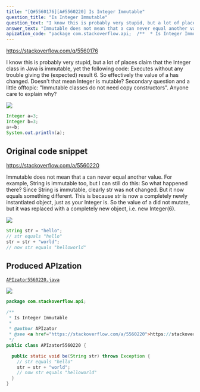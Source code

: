 ```yaml
---
title: "[Q#5560176][A#5560220] Is Integer Immutable"
question_title: "Is Integer Immutable"
question_text: "I know this is probably very stupid, but a lot of places claim that the Integer class in Java is immutable, yet the following code: Executes without any trouble giving the (expected) result 6. So effectively the value of a has changed. Doesn't that mean Integer is mutable? Secondary question and a little offtopic: \"Immutable classes do not need copy constructors\". Anyone care to explain why?"
answer_text: "Immutable does not mean that a can never equal another value. For example, String is immutable too, but I can still do this: So what happened there? Since String is immutable, clearly str was not changed. But it now equals something different. This is because str is now a completely newly instantiated object, just as your Integer is. So the value of a did not mutate, but it was replaced with a completely new object, i.e. new Integer(6)."
apization_code: "package com.stackoverflow.api;  /**  * Is Integer Immutable  *  * @author APIzator  * @see <a href=\"https://stackoverflow.com/a/5560220\">https://stackoverflow.com/a/5560220</a>  */ public class APIzator5560220 {    public static void be(String str) throws Exception {     // str equals \"hello\"     str = str + \"world\";     // now str equals \"helloworld\"   } }"
---
```


https://stackoverflow.com/q/5560176

I know this is probably very stupid, but a lot of places claim that the Integer class in Java is immutable, yet the following code:
Executes without any trouble giving the (expected) result 6. So effectively the value of a has changed. Doesn&#x27;t that mean Integer is mutable?
Secondary question and a little offtopic: &quot;Immutable classes do not need copy constructors&quot;. Anyone care to explain why?


<div class="code-logo"><img src="/stackoverflow.png" /></div>

```java
Integer a=3;
Integer b=3;
a+=b;
System.out.println(a);
```


## Original code snippet

https://stackoverflow.com/a/5560220

Immutable does not mean that a can never equal another value. For example, String is immutable too, but I can still do this:
So what happened there? Since String is immutable, clearly str was not changed. But it now equals something different. This is because str is now a completely newly instantiated object, just as your Integer is. So the value of a did not mutate, but it was replaced with a completely new object, i.e. new Integer(6).

<div class="code-logo"><img src="/stackoverflow.png" /></div>

```java
String str = "hello";
// str equals "hello"
str = str + "world";
// now str equals "helloworld"
```

## Produced APIzation

[`APIzator5560220.java`](https://github.com/pasqualesalza/apization/raw/main/data/search/APIzator5560220.java)

<div class="code-logo"><img src="/apizator.png" /></div>

```java
package com.stackoverflow.api;

/**
 * Is Integer Immutable
 *
 * @author APIzator
 * @see <a href="https://stackoverflow.com/a/5560220">https://stackoverflow.com/a/5560220</a>
 */
public class APIzator5560220 {

  public static void be(String str) throws Exception {
    // str equals "hello"
    str = str + "world";
    // now str equals "helloworld"
  }
}

```